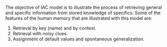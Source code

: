 The objective of IAC model is to illustrate the process of retrieving general and specific information from stored knowledge of specifics. Some of the features of the human memory that are illustrated with this model are:

1. Retrieval by key (name) and by context.
2. Retrieval with noisy clues.
3. Assignment of default values and spontaneous generalization.